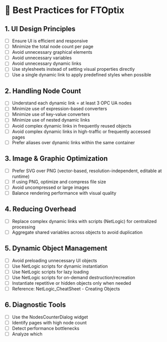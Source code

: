 # 🚀 Best Practices for FTOptix

## 1. UI Design Principles
- [ ] Ensure UI is efficient and responsive
- [ ] Minimize the total node count per page
- [ ] Avoid unnecessary graphical elements
- [ ] Avoid unnecessary variables
- [ ] Avoid unnecessary dynamic links
- [ ] Use stylesheets instead of setting visual properties directly
- [ ] Use a single dynamic link to apply predefined styles when possible

## 2. Handling Node Count
- [ ] Understand each dynamic link = at least 3 OPC UA nodes
- [ ] Minimize use of expression-based converters
- [ ] Minimize use of key-value converters
- [ ] Minimize use of nested dynamic links
- [ ] Avoid complex dynamic links in frequently reused objects
- [ ] Avoid complex dynamic links in high-traffic or frequently accessed pages
- [ ] Prefer aliases over dynamic links within the same container

## 3. Image & Graphic Optimization
- [ ] Prefer SVG over PNG (vector-based, resolution-independent, editable at runtime)
- [ ] If using PNG, optimize and compress file size
- [ ] Avoid uncompressed or large images
- [ ] Balance rendering performance with visual quality

## 4. Reducing Overhead
- [ ] Replace complex dynamic links with scripts (NetLogic) for centralized processing
- [ ] Aggregate shared variables across objects to avoid duplication

## 5. Dynamic Object Management
- [ ] Avoid preloading unnecessary UI objects
- [ ] Use NetLogic scripts for dynamic instantiation
- [ ] Use NetLogic scripts for lazy loading
- [ ] Use NetLogic scripts for on-demand destruction/recreation
- [ ] Instantiate repetitive or hidden objects only when needed
- [ ] Reference: NetLogic_CheatSheet - Creating Objects

## 6. Diagnostic Tools
- [ ] Use the NodesCounterDialog widget
- [ ] Identify pages with high node count
- [ ] Detect performance bottlenecks
- [ ] Analyze which